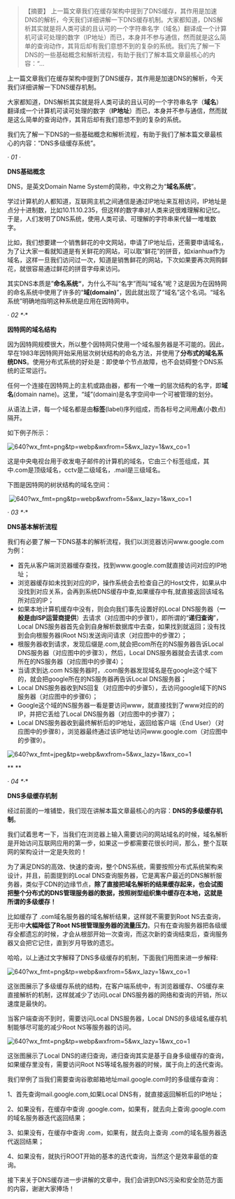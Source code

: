>【摘要】 上一篇文章我们在缓存架构中提到了DNS缓存，其作用是加速DNS的解析，今天我们详细讲解一下DNS缓存机制。大家都知道，DNS解析其实就是将人类可读的且认可的一个字符串名字（域名）翻译成一个计算机可读可处理的数字（IP地址）而已，本身并不参与通信，然而就是这么简单的查询动作，其背后却有我们意想不到的复杂的系统。我们先了解一下DNS的一些基础概念和解析流程，有助于我们了解本篇文章最核心的内容：“...

上一篇文章我们在缓存架构中提到了DNS缓存，其作用是加速DNS的解析，今天我们详细讲解一下DNS缓存机制。

大家都知道，DNS解析其实就是将人类可读的且认可的一个字符串名字（**域名**）翻译成一个计算机可读可处理的数字（**IP地址**）而已，本身并不参与通信，然而就是这么简单的查询动作，其背后却有我们意想不到的复杂的系统。

我们先了解一下DNS的一些基础概念和解析流程，有助于我们了解本篇文章最核心的内容：“DNS多级缓存系统”。

*· 01 ·*

**DNS基础概念**

DNS，是英文Domain Name System的简称，中文称之为“**域名系统**”。

学过计算机的人都知道，互联网主机之间通信是通过IP地址来互相访问，IP地址是点分十进制数，比如10.11.10.235，但这样的数字串对人类来说很难理解和记忆。于是，人们发明了DNS系统，使用人类可读、可理解的字符串来代替一堆堆数字。

比如，我们想要建一个销售鲜花的中文网站，申请了IP地址后，还需要申请域名，为了让大家一看就知道是有关鲜花的网站，可以取“鲜花”的拼音，如xianhua作为域名，这样一旦我们访问过一次，知道是销售鲜花的网站，下次如果要再次网购鲜花，就很容易通过鲜花的拼音字母来访问。

其实DNS本质是”**命名系统“**，为什么不叫“名字”而叫“域名”呢？这是因为在因特网的命名系统中使用了许多的“**域(domain)**”，因此就出现了“域名”这个名词。“域名系统”明确地指明这种系统是应用在因特网中。



*· 02 \*·**

**因特网的域名结构**

因为因特网规模很大，所以整个因特网只使用一个域名服务器是不可能的。因此，早在1983年因特网开始采用层次树状结构的命名方法，并使用了**分布式的域名系统DNS**。使用分布式系统的好处是：即使单个节点故障，也不会妨碍整个DNS系统的正常运行。

任何一个连接在因特网上的主机或路由器，都有一个唯一的层次结构的名字，即**域名**(domain name)。这里，“域”(domain)是名字空间中一个可被管理的划分。

从语法上讲，每一个域名都是由**标签**(label)序列组成，而各标号之间用**点**(小数点)隔开。

 如下例子所示：

![640?wx_fmt=png&tp=webp&wxfrom=5&wx_lazy=1&wx_co=1](.\imgs\dns\aogjods)

这是中央电视台用于收发电子邮件的计算机的域名，它由三个标签组成，其中.com是顶级域名，cctv是二级域名，.mail是三级域名。

下图是因特网的树状结构的域名空间：

​    ![640?wx_fmt=png&tp=webp&wxfrom=5&wx_lazy=1&wx_co=1](.\imgs\dns\grehjdb)

*· 03 \*·**

**DNS基本解析流程**

我们有必要了解一下DNS基本的解析流程，我们以浏览器访问www.google.com为例：

- 首先从客户端浏览器缓存查找，找到www.google.com就直接访问对应的IP地址；
- 浏览器缓存如未找到对应的IP，操作系统会去检查自己的Host文件，如果从中没找到对应关系，会再到系统DNS缓存中查,如果缓存中有,就直接返回该域名所对应的IP；
- 如果本地计算机缓存中没有，则会向我们事先设置好的Local DNS服务器（**一般是由ISP运营商提供**）去请求（对应图中的步骤1），即所谓的“**递归查询**”，Local DNS服务器首先会到自身解析数据库中去查，如果找到就返回；没有找到会向根服务器(Root NS)发送询问请求（对应图中的步骤2）；
- 根服务器收到请求，发现后缀是.com,就会把com所在的NS服务器告诉Local DNS服务器（对应图中的步骤3），然后，Local DNS服务器就会去请求.com所在的NS服务器（对应图中的步骤4）；
- 当请求到达.com NS服务器时，.com服务器发现域名是在google这个域下的，就会把google所在的NS服务器再告诉Local DNS服务器；
- Local DNS服务器收到NS回复（对应图中的步骤5），去访问google域下的NS服务器（对应图中的步骤6）；
- Google这个域的NS服务器一看是要访问www，就直接找到了www对应的的IP，并把它丢给了Local DNS服务器（对应图中的步骤7）；
- Local DNS服务器收到最终解析后的IP地址，返回给客户端（End User）（对应图中的步骤8），浏览器最终通过该IP地址访问www.google.com（对应图中的步骤9）。

![640?wx_fmt=jpeg&tp=webp&wxfrom=5&wx_lazy=1&wx_co=1](.\imgs\dns\ahrdrfhrecx)

**
**

*· 04 \*·**

**DNS多级缓存机制**

经过前面的一堆铺垫，我们现在讲解本篇文章最核心的内容：**DNS的多级缓存机制**。

我们试着思考一下，当我们在浏览器上输入需要访问的网站域名的时候，域名解析是开始访问互联网应用的第一步，如果这一步都需要花很长时间，那么，整个互联网的架构设计一定是失败的！

为了满足DNS的高效、快速的查询，整个DNS系统，需要按照分布式系统架构来设计，并且，前面提到的Local DNS查询服务器，它是离客户最近的DNS解析服务器，类似于CDN的边缘节点，**除了直接把域名解析的结果缓存起来，也会试图把整个分布式的DNS管理服务器的数据，按照树型组织集中缓存在本地，这就是所谓的多级缓存！**

比如缓存了 .com域名服务器的域名解析结果，这样就不需要到Root NS去查询，无形中**大幅降低了Root NS根管理服务器的流量压力**。只有在查询服务器把各级缓存全都遗忘的时候，才会从根部开始一次查询，而这次新的查询结束后，查询服务器又会把它记住，直到岁月导致的遗忘。

哈哈，以上通过文字解释了DNS多级缓存的机制，下面我们用图来进一步解释:

![640?wx_fmt=png&tp=webp&wxfrom=5&wx_lazy=1&wx_co=1](.\imgs\dns\dahcjjjsdf)

这张图展示了多级缓存系统的结构，在客户端系统中，有浏览器缓存、OS缓存来直接解析的机制，这样就减少了访问Local DNS服务器的网络和查询的开销，所以速度是最快的。

当客户端查询不到时，需要访问Local DNS服务器，Local DNS的多级域名缓存机制能够尽可能的减少Root NS等服务器的访问。

![640?wx_fmt=png&tp=webp&wxfrom=5&wx_lazy=1&wx_co=1](.\imgs\dns\fhdsdddfdf)

这张图展示了Local DNS的递归查询，递归查询其实是基于自身多级缓存的查询，如果缓存里没有，需要访问Root NS等域名服务器的时候，属于向上的迭代查询。

我们举例了当我们需要查询谷歌邮箱地址mail.google.com时的多级缓存查询：

1、首先查询mail.google.com,如果Local DNS有，就直接返回解析后的IP地址；

2、如果没有，在缓存中查询 .google.com，如果有，就去向上查询.google.com的域名服务器迭代返回结果；

3、如果没有，在缓存中查询 .com，如果有，就去向上查询 .com的域名服务器迭代返回结果；

4、如果没有，就执行ROOT开始的基本的迭代查询，当然这个是效率最低的查询。

接下来关于DNS缓存进一步讲解的文章中，我们会讲到DNS污染和安全防范方面的内容，谢谢大家捧场！
